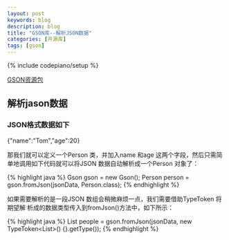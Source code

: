 ```yaml
---
layout: post
keywords: blog
description: blog
title: "GSON库--解析JSON数据"
categories: [开源库]
tags: [gson]
---
```

{% include codepiano/setup %}

[GSON资源包](http://code.google.com/p/google-gson/downloads/list)

## 解析jason数据

### JSON格式数据如下

{"name":"Tom","age":20}

那我们就可以定义一个Person 类，并加入name 和age 这两个字段，然后只需简单地调用如下代码就可以将JSON 数据自动解析成一个Person 对象了：

{% highlight java %}
Gson gson = new Gson();
Person person = gson.fromJson(jsonData, Person.class);
{% endhighlight %}

如果需要解析的是一段JSON 数组会稍微麻烦一点，我们需要借助TypeToken 将期望解
析成的数据类型传入到fromJson()方法中，如下所示：

{% highlight java %}
List<Person> people = gson.fromJson(jsonData, new TypeToken<List<Person>>()
{}.getType());
{% endhighlight %}